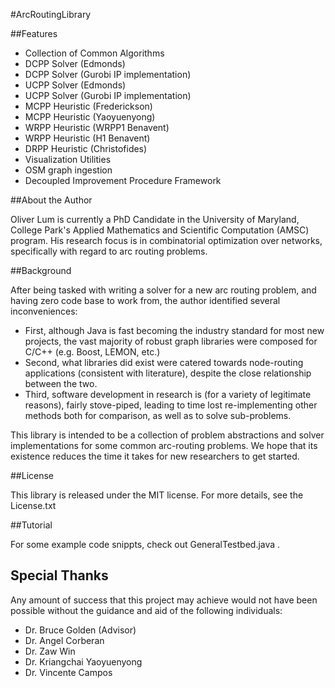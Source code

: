 #ArcRoutingLibrary

##Features

* Collection of Common Algorithms
* DCPP Solver (Edmonds)
* DCPP Solver (Gurobi IP implementation)
* UCPP Solver (Edmonds)
* UCPP Solver (Gurobi IP implementation)
* MCPP Heuristic (Frederickson)
* MCPP Heuristic (Yaoyuenyong)
* WRPP Heuristic (WRPP1 Benavent)
* WRPP Heuristic (H1 Benavent)
* DRPP Heuristic (Christofides)
* Visualization Utilities
* OSM graph ingestion
* Decoupled Improvement Procedure Framework

##About the Author

Oliver Lum is currently a PhD Candidate in the University of Maryland, College Park's Applied Mathematics and Scientific Computation (AMSC) program.  His research focus is in combinatorial optimization over networks, specifically with regard to arc routing problems.

##Background

After being tasked with writing a solver for a new arc routing problem, and having zero code base to work from, the author identified several inconveniences: 

* First, although Java is fast becoming the industry standard for most new projects, the vast majority of robust graph libraries were composed for C/C++ (e.g. Boost, LEMON, etc.)
* Second, what libraries did exist were catered towards node-routing applications (consistent with literature), despite the close relationship between the two.
* Third, software development in research is (for a variety of legitimate reasons), fairly stove-piped, leading to time lost re-implementing other methods both for comparison, as well as to solve sub-problems.

This library is intended to be a collection of problem abstractions and solver implementations for some common arc-routing problems.  We hope that its existence reduces the time it takes for new researchers to get started.

##License

This library is released under the MIT license. For more details, see the License.txt

##Tutorial

For some example code snippts, check out GeneralTestbed.java .  

## Special Thanks

Any amount of success that this project may achieve would not have been possible without the guidance and aid of the following individuals:

* Dr. Bruce Golden (Advisor)
* Dr. Angel Corberan
* Dr. Zaw Win
* Dr. Kriangchai Yaoyuenyong
* Dr. Vincente Campos